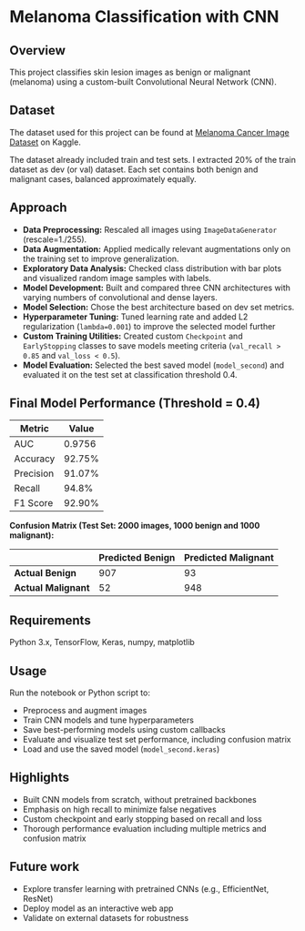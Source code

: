 # Melanoma Classification with CNN

## Overview  
This project classifies skin lesion images as benign or malignant (melanoma) using a custom-built Convolutional Neural Network (CNN).

## Dataset  
The dataset used for this project can be found at [Melanoma Cancer Image Dataset](https://www.kaggle.com/datasets/bhaveshmittal/melanoma-cancer-dataset/) on Kaggle.

The dataset already included train and test sets. I extracted 20% of the train dataset as dev (or val) dataset.
Each set contains both benign and malignant cases, balanced approximately equally.

## Approach  
- **Data Preprocessing:** Rescaled all images using `ImageDataGenerator` (rescale=1./255).  
- **Data Augmentation:** Applied medically relevant augmentations only on the training set to improve generalization.  
- **Exploratory Data Analysis:** Checked class distribution with bar plots and visualized random image samples with labels.  
- **Model Development:** Built and compared three CNN architectures with varying numbers of convolutional and dense layers.  
- **Model Selection:** Chose the best architecture based on dev set metrics.  
- **Hyperparameter Tuning:** Tuned learning rate and added L2 regularization (`lambda=0.001`) to improve the selected model further  
- **Custom Training Utilities:** Created custom `Checkpoint` and `EarlyStopping` classes to save models meeting criteria (`val_recall > 0.85` and `val_loss < 0.5`).  
- **Model Evaluation:** Selected the best saved model (`model_second`) and evaluated it on the test set at classification threshold 0.4.

## Final Model Performance (Threshold = 0.4)  
| Metric    | Value    |  
|-----------|----------|  
| AUC       | 0.9756   |  
| Accuracy  | 92.75%   |  
| Precision | 91.07%   |  
| Recall    | 94.8%    |  
| F1 Score  | 92.90%   |  

**Confusion Matrix (Test Set: 2000 images, 1000 benign and 1000 malignant):**  

|                 | Predicted Benign | Predicted Malignant |
|-----------------|------------------|--------------------|
| **Actual Benign**    | 907              | 93                 |
| **Actual Malignant** | 52               | 948                |


## Requirements  
Python 3.x, TensorFlow, Keras, numpy, matplotlib

## Usage  
Run the notebook or Python script to:  
- Preprocess and augment images  
- Train CNN models and tune hyperparameters  
- Save best-performing models using custom callbacks  
- Evaluate and visualize test set performance, including confusion matrix  
- Load and use the saved model (`model_second.keras`)

## Highlights  
- Built CNN models from scratch, without pretrained backbones  
- Emphasis on high recall to minimize false negatives
- Custom checkpoint and early stopping based on recall and loss  
- Thorough performance evaluation including multiple metrics and confusion matrix

## Future work  
- Explore transfer learning with pretrained CNNs (e.g., EfficientNet, ResNet)  
- Deploy model as an interactive web app  
- Validate on external datasets for robustness
